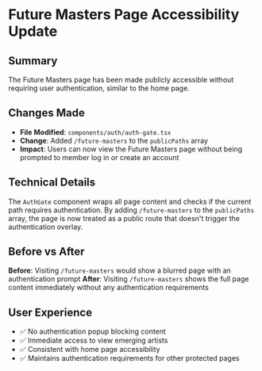 # Future Masters Page Accessibility Update

## Summary
The Future Masters page has been made publicly accessible without requiring user authentication, similar to the home page.

## Changes Made
- **File Modified**: `components/auth/auth-gate.tsx`
- **Change**: Added `/future-masters` to the `publicPaths` array
- **Impact**: Users can now view the Future Masters page without being prompted to member log in or create an account

## Technical Details
The `AuthGate` component wraps all page content and checks if the current path requires authentication. By adding `/future-masters` to the `publicPaths` array, the page is now treated as a public route that doesn't trigger the authentication overlay.

## Before vs After
**Before**: Visiting `/future-masters` would show a blurred page with an authentication prompt
**After**: Visiting `/future-masters` shows the full page content immediately without any authentication requirements

## User Experience
- ✅ No authentication popup blocking content
- ✅ Immediate access to view emerging artists
- ✅ Consistent with home page accessibility
- ✅ Maintains authentication requirements for other protected pages
